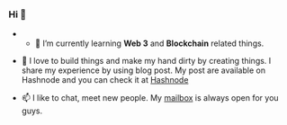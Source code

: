 ### Hi 👋

<!--
**ishancode-dev/ishancode-dev** is a ✨ _special_ ✨ repository because its `README.md` (this file) appears on your GitHub profile.

Here are some ideas to get you started:
-->
- - 🌱 I’m currently learning  **Web 3** and **Blockchain** related things.

- 📝 I love to build things and make my hand dirty by creating things. I share my experience by using blog post. My post are available on Hashnode and you can check it at [Hashnode](https://hashnode.com/@ishanmondal)

- 📫 I like to chat, meet new people. My <a href="mailto:ishanmondal985@gmail.com">mailbox</a> is always open for you guys. 

